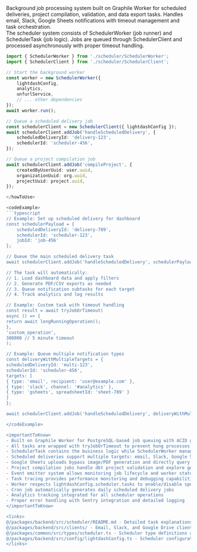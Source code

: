 <summary>
Background job processing system built on Graphile Worker for scheduled deliveries, project compilation, validation, and data export tasks. Handles email, Slack, Google Sheets notifications with timeout management and task orchestration.
</summary>

<howToUse>
The scheduler system consists of SchedulerWorker (job runner) and SchedulerTask (job logic). Jobs are queued through SchedulerClient and processed asynchronously with proper timeout handling.

````typescript
import { SchedulerWorker } from './scheduler/SchedulerWorker';
import { SchedulerClient } from './scheduler/SchedulerClient';

// Start the background worker
const worker = new SchedulerWorker({
    lightdashConfig,
    analytics,
    unfurlService,
    // ... other dependencies
});
await worker.run();

// Queue a scheduled delivery job
const schedulerClient = new SchedulerClient({ lightdashConfig });
await schedulerClient.addJob('handleScheduledDelivery', {
    scheduledDeliveryId: 'delivery-123',
    schedulerId: 'scheduler-456',
});

// Queue a project compilation job
await schedulerClient.addJob('compileProject', {
    createdByUserUuid: user.uuid,
    organizationUuid: org.uuid,
    projectUuid: project.uuid,
});

</howToUse>

<codeExample>
```typescript
// Example: Set up scheduled delivery for dashboard
const schedulerPayload = {
    scheduledDeliveryId: 'delivery-789',
    schedulerId: 'scheduler-123',
    jobId: 'job-456'
};

// Queue the main scheduled delivery task
await schedulerClient.addJob('handleScheduledDelivery', schedulerPayload);

// The task will automatically:
// 1. Load dashboard data and apply filters
// 2. Generate PDF/CSV exports as needed
// 3. Queue notification subtasks for each target
// 4. Track analytics and log results

// Example: Custom task with timeout handling
const result = await tryJobOrTimeout(
async () => {
return await longRunningOperation();
},
'custom_operation',
300000 // 5 minute timeout
);

// Example: Queue multiple notification types
const deliveryWithMultipleTargets = {
scheduledDeliveryId: 'multi-123',
schedulerId: 'scheduler-456',
targets: [
{ type: 'email', recipient: 'user@example.com' },
{ type: 'slack', channel: '#analytics' },
{ type: 'gsheets', spreadsheetId: 'sheet-789' }
]
};

await schedulerClient.addJob('handleScheduledDelivery', deliveryWithMultipleTargets);

</codeExample>

<importantToKnow>
- Built on Graphile Worker for PostgreSQL-based job queuing with ACID guarantees
- All tasks are wrapped with tryJobOrTimeout to prevent hung processes and unlock workers
- SchedulerTask contains the business logic while SchedulerWorker manages job execution
- Scheduled deliveries support multiple targets: email, Slack, Google Sheets, Microsoft Teams
- Google Sheets uploads bypass image/PDF generation and directly query warehouse data
- Project compilation jobs handle dbt project validation and explore generation
- Event emitter system allows monitoring job lifecycle and worker status
- Task tracing provides performance monitoring and debugging capabilities
- Worker respects lightdashConfig.scheduler.tasks to enable/disable specific job types
- Cron job automatically generates daily scheduled delivery jobs
- Analytics tracking integrated for all scheduler operations
- Proper error handling with Sentry integration and detailed logging
</importantToKnow>

<links>
@/packages/backend/src/scheduler/README.md - Detailed task explanations and workflow
@/packages/backend/src/clients/ - Email, Slack, and Google Drive clients used by tasks
@/packages/common/src/types/scheduler.ts - Scheduler type definitions and payloads
@/packages/backend/src/config/lightdashConfig.ts - Scheduler configuration settings
</links>
````
